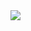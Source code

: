 <img src="![과제1](https://user-images.githubusercontent.com/89382292/186395792-05662f07-9e66-4088-9ff1-cfbaf743b42e.gif)">

